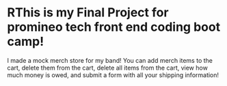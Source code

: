 # RThis is my Final Project for promineo tech front end coding boot camp!

I made a mock merch store for my band! You can add merch items to the cart, delete them from the cart, delete all items from the cart, view how much money is owed, and submit a form with all your shipping information!

